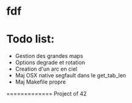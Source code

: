 fdf
=========

Todo list:
==========
- Gestion des grandes maps
- Options degrade et rotation
- Creation d'un arc en ciel
- Maj OSX native segfault dans le get_tab_len
- Maj Makefile propre

=============
Project of 42
